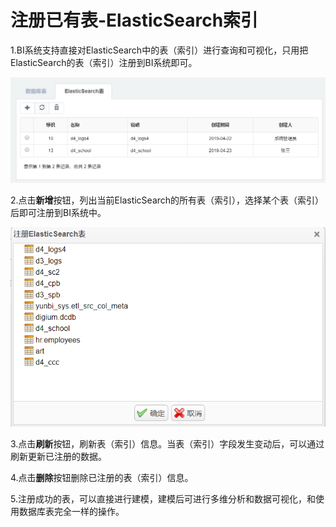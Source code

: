 # 注册已有表-ElasticSearch索引

1.BI系统支持直接对ElasticSearch中的表（索引）进行查询和可视化，只用把ElasticSearch的表（索引）注册到BI系统即可。

![](/assets/import0012.png)

2.点击**新增**按钮，列出当前ElasticSearch的所有表（索引），选择某个表（索引）后即可注册到BI系统中。

![](/assets/import0013.png)

3.点击**刷新**按钮，刷新表（索引）信息。当表（索引）字段发生变动后，可以通过刷新更新已注册的数据。

4.点击**删除**按钮删除已注册的表（索引）信息。

5.注册成功的表，可以直接进行建模，建模后可进行多维分析和数据可视化，和使用数据库表完全一样的操作。

